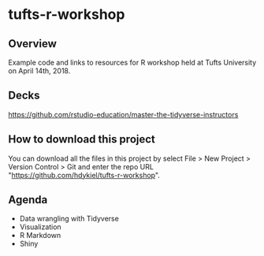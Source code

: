 # tufts-r-workshop

## Overview
Example code and links to resources for R workshop held at Tufts University on April 14th, 2018.

## Decks
https://github.com/rstudio-education/master-the-tidyverse-instructors

## How to download this project
You can download all the files in this project by select File > New Project > Version Control > Git and enter the repo URL "https://github.com/hdykiel/tufts-r-workshop".

## Agenda

- Data wrangling with Tidyverse
- Visualization
- R Markdown
- Shiny
